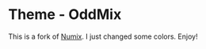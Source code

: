 # Theme - OddMix

This is a fork of
[Numix](https://github.com/alperenelhan/sublime-numix-theme).
I just changed some colors.
Enjoy!

